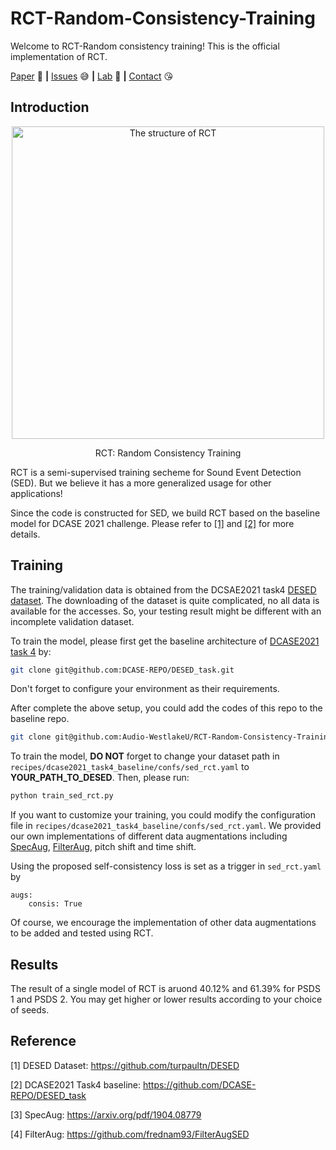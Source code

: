# RCT-Random-Consistency-Training

Welcome to RCT-Random consistency training! This is the official implementation of RCT.

[Paper](google.com) :star_struck: **|** [Issues](https://github.com/Audio-WestlakeU/RCT-Random-Consistency-Training/issues) :sweat_smile:
 **|** [Lab](https://github.com/Audio-WestlakeU) :hear_no_evil: **|** [Contact](sao_year@126.com) :kissing_heart:

## Introduction

<div  align="center">    
<image src="/imgs/rct_structure.PNG"  width="500" alt="The structure of RCT" />

RCT: Random Consistency Training
</div>

RCT is a semi-supervised training secheme for Sound Event Detection (SED). But we believe it has a more generalized
usage for other applications!

Since the code is constructed for SED, we build RCT based on the baseline model for DCASE 2021 challenge. Please refer
to [[1]](https://github.com/turpaultn/DESED) and [[2]](https://github.com/DCASE-REPO/DESED_task) for more details. 

## Training

The training/validation data is obtained from the DCSAE2021 task4 [DESED dataset](https://github.com/turpaultn/DESED).
The downloading of the dataset is quite complicated, no all data is available for the accesses. So, your testing result might
be different with an incomplete validation dataset.

To train the model, please first get the baseline architecture of [DCASE2021 task 4](https://github.com/DCASE-REPO/DESED_task)
by:
```bash
git clone git@github.com:DCASE-REPO/DESED_task.git
```
Don't forget to configure your environment as their requirements.

After complete the above setup, you could add the codes of this repo to the baseline repo.

```bash
git clone git@github.com:Audio-WestlakeU/RCT-Random-Consistency-Training.git
```

To train the model, **DO NOT** forget to change your dataset path in `recipes/dcase2021_task4_baseline/confs/sed_rct.yaml`
to **YOUR_PATH_TO_DESED**. Then, please run:
```bash
python train_sed_rct.py
```

If you want to customize your training, you could modify the configuration file in 
`recipes/dcase2021_task4_baseline/confs/sed_rct.yaml`. We provided our own implementations of different data augmentations including
[SpecAug](https://arxiv.org/pdf/1904.08779.pdf?source=post_page---------------------------), 
[FilterAug](https://github.com/frednam93/FilterAugSED), pitch shift and time shift.

Using the proposed self-consistency loss is set as a trigger in `sed_rct.yaml` by
```angular2html
augs:    
    consis: True 
```

Of course, we encourage the implementation of other data augmentations to be added and tested using RCT.

## Results
The result of a single model of RCT is aruond 40.12% and 61.39% for PSDS 1 and PSDS 2.
You may get higher or lower results according to your choice of seeds.

## Reference
[1] DESED Dataset: https://github.com/turpaultn/DESED

[2] DCASE2021 Task4 baseline: https://github.com/DCASE-REPO/DESED_task

[3] SpecAug: https://arxiv.org/pdf/1904.08779

[4] FilterAug: https://github.com/frednam93/FilterAugSED